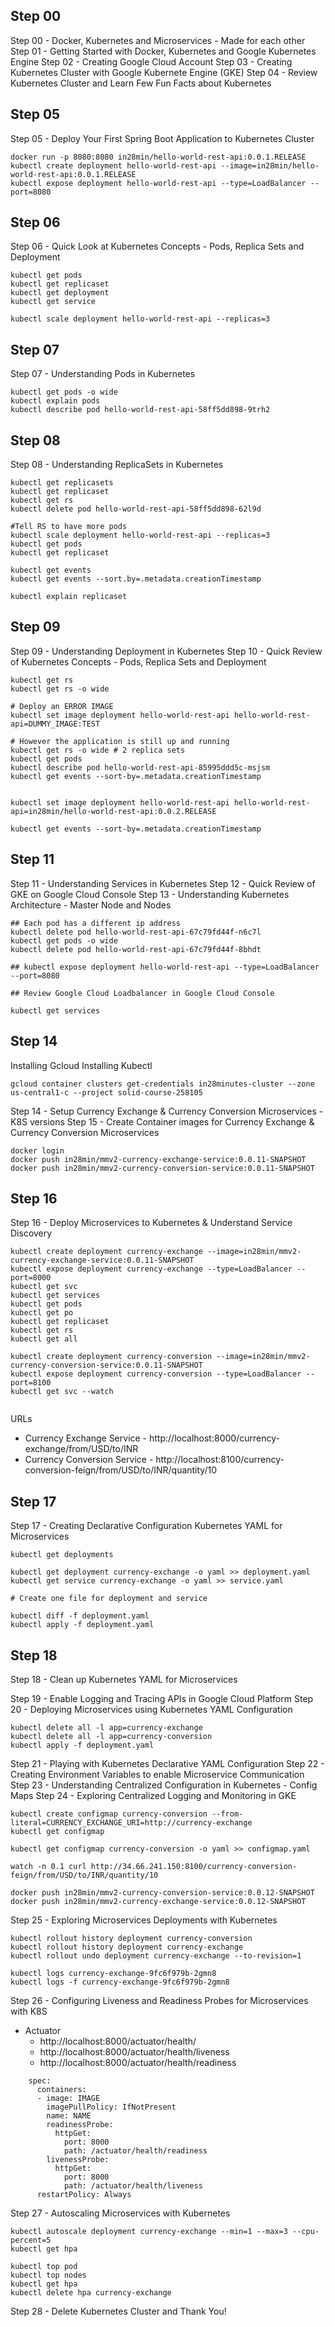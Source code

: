 ## Step 00 

Step 00 - Docker, Kubernetes and Microservices - Made for each other
Step 01 - Getting Started with Docker, Kubernetes and Google Kubernetes Engine
Step 02 - Creating Google Cloud Account
Step 03 - Creating Kubernetes Cluster with Google Kubernete Engine (GKE)
Step 04 - Review Kubernetes Cluster and Learn Few Fun Facts about Kubernetes

## Step 05 

Step 05 - Deploy Your First Spring Boot Application to Kubernetes Cluster
```
docker run -p 8080:8080 in28min/hello-world-rest-api:0.0.1.RELEASE
kubectl create deployment hello-world-rest-api --image=in28min/hello-world-rest-api:0.0.1.RELEASE
kubectl expose deployment hello-world-rest-api --type=LoadBalancer --port=8080
```

## Step 06
Step 06 - Quick Look at Kubernetes Concepts - Pods, Replica Sets and Deployment
```
kubectl get pods
kubectl get replicaset
kubectl get deployment
kubectl get service

kubectl scale deployment hello-world-rest-api --replicas=3

```

## Step 07
Step 07 - Understanding Pods in Kubernetes
```
kubectl get pods -o wide
kubectl explain pods
kubectl describe pod hello-world-rest-api-58ff5dd898-9trh2

```

## Step 08
Step 08 - Understanding ReplicaSets in Kubernetes
```
kubectl get replicasets
kubectl get replicaset
kubectl get rs
kubectl delete pod hello-world-rest-api-58ff5dd898-62l9d

#Tell RS to have more pods
kubectl scale deployment hello-world-rest-api --replicas=3
kubectl get pods
kubectl get replicaset

kubectl get events
kubectl get events --sort.by=.metadata.creationTimestamp

kubectl explain replicaset
```

## Step 09
Step 09 - Understanding Deployment in Kubernetes
Step 10 - Quick Review of Kubernetes Concepts - Pods, Replica Sets and Deployment

```
kubectl get rs
kubectl get rs -o wide

# Deploy an ERROR IMAGE
kubectl set image deployment hello-world-rest-api hello-world-rest-api=DUMMY_IMAGE:TEST

# However the application is still up and running
kubectl get rs -o wide # 2 replica sets
kubectl get pods
kubectl describe pod hello-world-rest-api-85995ddd5c-msjsm
kubectl get events --sort-by=.metadata.creationTimestamp


kubectl set image deployment hello-world-rest-api hello-world-rest-api=in28min/hello-world-rest-api:0.0.2.RELEASE

kubectl get events --sort-by=.metadata.creationTimestamp

```

## Step 11
Step 11 - Understanding Services in Kubernetes
Step 12 - Quick Review of GKE on Google Cloud Console
Step 13 - Understanding Kubernetes Architecture - Master Node and Nodes

```
## Each pod has a different ip address
kubectl delete pod hello-world-rest-api-67c79fd44f-n6c7l
kubectl get pods -o wide
kubectl delete pod hello-world-rest-api-67c79fd44f-8bhdt

## kubectl expose deployment hello-world-rest-api --type=LoadBalancer --port=8080

## Review Google Cloud Loadbalancer in Google Cloud Console

kubectl get services
```

## Step 14

Installing Gcloud
Installing Kubectl

```
gcloud container clusters get-credentials in28minutes-cluster --zone us-central1-c --project solid-course-258105
```


Step 14 - Setup Currency Exchange & Currency Conversion Microservices - K8S versions
Step 15 - Create Container images for Currency Exchange & Currency Conversion Microservices
```
docker login
docker push in28min/mmv2-currency-exchange-service:0.0.11-SNAPSHOT
docker push in28min/mmv2-currency-conversion-service:0.0.11-SNAPSHOT
```
## Step 16

Step 16 - Deploy Microservices to Kubernetes & Understand Service Discovery

```
kubectl create deployment currency-exchange --image=in28min/mmv2-currency-exchange-service:0.0.11-SNAPSHOT
kubectl expose deployment currency-exchange --type=LoadBalancer --port=8000
kubectl get svc
kubectl get services
kubectl get pods
kubectl get po
kubectl get replicaset
kubectl get rs
kubectl get all

kubectl create deployment currency-conversion --image=in28min/mmv2-currency-conversion-service:0.0.11-SNAPSHOT
kubectl expose deployment currency-conversion --type=LoadBalancer --port=8100
kubectl get svc --watch


```

URLs

- Currency Exchange Service - http://localhost:8000/currency-exchange/from/USD/to/INR
- Currency Conversion Service - http://localhost:8100/currency-conversion-feign/from/USD/to/INR/quantity/10

## Step 17
Step 17 - Creating Declarative Configuration Kubernetes YAML for Microservices

```
kubectl get deployments
 
kubectl get deployment currency-exchange -o yaml >> deployment.yaml 
kubectl get service currency-exchange -o yaml >> service.yaml 

# Create one file for deployment and service
 
kubectl diff -f deployment.yaml
kubectl apply -f deployment.yaml
```

## Step 18

Step 18 - Clean up Kubernetes YAML for Microservices


Step 19 - Enable Logging and Tracing APIs in Google Cloud Platform
Step 20 - Deploying Microservices using Kubernetes YAML Configuration
```
kubectl delete all -l app=currency-exchange
kubectl delete all -l app=currency-conversion
kubectl apply -f deployment.yaml
```

Step 21 - Playing with Kubernetes Declarative YAML Configuration
Step 22 - Creating Environment Variables to enable Microservice Communication
Step 23 - Understanding Centralized Configuration in Kubernetes - Config Maps
Step 24 - Exploring Centralized Logging and Monitoring in GKE
```
kubectl create configmap currency-conversion --from-literal=CURRENCY_EXCHANGE_URI=http://currency-exchange
kubectl get configmap
 
kubectl get configmap currency-conversion -o yaml >> configmap.yaml
 
watch -n 0.1 curl http://34.66.241.150:8100/currency-conversion-feign/from/USD/to/INR/quantity/10
 
docker push in28min/mmv2-currency-conversion-service:0.0.12-SNAPSHOT
docker push in28min/mmv2-currency-exchange-service:0.0.12-SNAPSHOT
```

Step 25 - Exploring Microservices Deployments with Kubernetes
```
kubectl rollout history deployment currency-conversion
kubectl rollout history deployment currency-exchange
kubectl rollout undo deployment currency-exchange --to-revision=1
 
kubectl logs currency-exchange-9fc6f979b-2gmn8
kubectl logs -f currency-exchange-9fc6f979b-2gmn8 
```



Step 26 - Configuring Liveness and Readiness Probes for Microservices with K8S

- Actuator
	- http://localhost:8000/actuator/health/
	- http://localhost:8000/actuator/health/liveness
	- http://localhost:8000/actuator/health/readiness

```
    spec:
      containers:
      - image: IMAGE
        imagePullPolicy: IfNotPresent
        name: NAME
        readinessProbe:
          httpGet:
            port: 8000
            path: /actuator/health/readiness
        livenessProbe:
          httpGet:
            port: 8000
            path: /actuator/health/liveness
      restartPolicy: Always
```

Step 27 - Autoscaling Microservices with Kubernetes

```
kubectl autoscale deployment currency-exchange --min=1 --max=3 --cpu-percent=5 
kubectl get hpa
 
kubectl top pod
kubectl top nodes
kubectl get hpa
kubectl delete hpa currency-exchange
```

Step 28 - Delete Kubernetes Cluster and Thank You!
